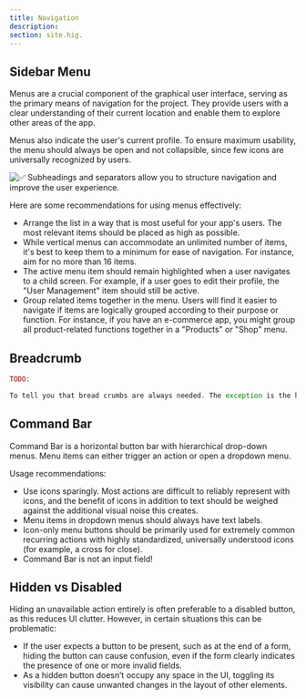 ```yaml
---
title: Navigation
description:
section: site.hig.
---
```



## Sidebar Menu

Menus are a crucial component of the graphical user interface, serving as the primary means of navigation for the project. They provide users with a clear understanding of their current location and enable them to explore other areas of the app. 

Menus also indicate the user's current profile. To ensure maximum usability, the menu should always be open and not collapsible, since few icons are universally recognized by users.


![✅ Subheadings and separators allow you to structure navigation and improve the user experience.](https://orchid.software/img/hig/navigation-menu.png)



Here are some recommendations for using menus effectively:

- Arrange the list in a way that is most useful for your app's users. The most relevant items should be placed as high as possible.
- While vertical menus can accommodate an unlimited number of items, it's best to keep them to a minimum for ease of navigation. For instance, aim for no more than 16 items.
- The active menu item should remain highlighted when a user navigates to a child screen. For example, if a user goes to edit their profile, the "User Management" item should still be active.
- Group related items together in the menu. Users will find it easier to navigate if items are logically grouped according to their purpose or function. For instance, if you have an e-commerce app, you might group all product-related functions together in a "Products" or "Shop" menu.

## Breadcrumb

```php
TODO: 

To tell you that bread crumbs are always needed. The exception is the home page
```


## Command Bar

Command Bar is a horizontal button bar with hierarchical drop-down menus. Menu items can either trigger an action or open a dropdown menu.

Usage recommendations:

- Use icons sparingly. Most actions are difficult to reliably represent with icons, and the benefit of icons in addition to text should be weighed against the additional visual noise this creates.
- Menu items in dropdown menus should always have text labels.
- Icon-only menu buttons should be primarily used for extremely common recurring actions with highly standardized, universally understood icons (for example, a cross for close).
- Command Bar is not an input field!

## Hidden vs Disabled

Hiding an unavailable action entirely is often preferable to a disabled button, as this reduces UI clutter. However, in certain situations this can be problematic:

- If the user expects a button to be present, such as at the end of a form, hiding the button can cause confusion, even if the form clearly indicates the presence of one or more invalid fields.
- As a hidden button doesn’t occupy any space in the UI, toggling its visibility can cause unwanted changes in the layout of other elements.
